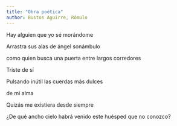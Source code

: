 ```yaml
---
title: "Obra poética"
author: Bustos Aguirre, Rómulo
---
```

<div data-schema-version="8"><p>Hay alguien que yo sé morándome</p> <p></p> <p>Arrastra sus alas de ángel sonámbulo</p> <p>como quien busca una puerta entre largos corredores</p> <p>Triste de sí</p> <p>Pulsando inútil las cuerdas más dulces</p> <p>de mi alma</p> <p>Quizás me existiera desde siempre </p> <p>¿De qué ancho cielo habrá venido este huésped que no conozco?</p> </div>